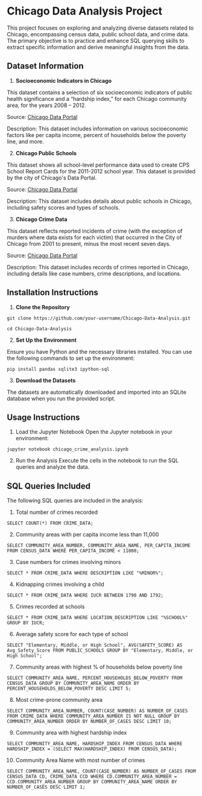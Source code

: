 # Chicago Data Analysis Project

This project focuses on exploring and analyzing diverse datasets related to Chicago, encompassing census data, public school data, and crime data. The primary objective is to practice and enhance SQL querying skills to extract specific information and derive meaningful insights from the data.

## Dataset Information

1. **Socioeconomic Indicators in Chicago**
   
This dataset contains a selection of six socioeconomic indicators of public health significance and a “hardship index,” for each Chicago community area, for the years 2008 – 2012.

Source: [Chicago Data Portal](https://data.cityofchicago.org/Health-Human-Services/Census-Data-Selected-socioeconomic-indicators-in-C/kn9c-c2s2)

Description: This dataset includes information on various socioeconomic factors like per capita income, percent of households below the poverty line, and more.

2. **Chicago Public Schools**

This dataset shows all school-level performance data used to create CPS School Report Cards for the 2011-2012 school year. This dataset is provided by the city of Chicago's Data Portal.

Source: [Chicago Data Portal](https://data.cityofchicago.org/Education/Chicago-Public-Schools-Progress-Report-Cards-2011-/9xs2-f89t)

Description: This dataset includes details about public schools in Chicago, including safety scores and types of schools.

3. **Chicago Crime Data**

This dataset reflects reported incidents of crime (with the exception of murders where data exists for each victim) that occurred in the City of Chicago from 2001 to present, minus the most recent seven days.

Source: [Chicago Data Portal](https://data.cityofchicago.org/Public-Safety/Crimes-2001-to-present/ijzp-q8t2)

Description: This dataset includes records of crimes reported in Chicago, including details like case numbers, crime descriptions, and locations.

## Installation Instructions

1. **Clone the Repository**

`git clone https://github.com/your-username/Chicago-Data-Analysis.git`

`cd Chicago-Data-Analysis`

2. **Set Up the Environment**

Ensure you have Python and the necessary libraries installed. You can use the following commands to set up the environment:

`pip install pandas sqlite3 ipython-sql`

3. **Download the Datasets**

The datasets are automatically downloaded and imported into an SQLite database when you run the provided script.

## Usage Instructions

1. Load the Jupyter Notebook
Open the Jupyter notebook in your environment:

`jupyter notebook chicago_crime_analysis.ipynb`

2. Run the Analysis
Execute the cells in the notebook to run the SQL queries and analyze the data.

## SQL Queries Included

The following SQL queries are included in the analysis:

1. Total number of crimes recorded
   
`SELECT COUNT(*) FROM CRIME_DATA;`

2. Community areas with per capita income less than 11,000
   
`SELECT COMMUNITY_AREA_NUMBER, COMMUNITY_AREA_NAME, PER_CAPITA_INCOME FROM CENSUS_DATA WHERE PER_CAPITA_INCOME < 11000;`

3. Case numbers for crimes involving minors
   
`SELECT * FROM CRIME_DATA WHERE DESCRIPTION LIKE "%MINOR%";`

4. Kidnapping crimes involving a child
   
`SELECT * FROM CRIME_DATA WHERE IUCR BETWEEN 1790 AND 1792;`

5. Crimes recorded at schools
    
`SELECT * FROM CRIME_DATA WHERE LOCATION_DESCRIPTION LIKE "%SCHOOL%" GROUP BY IUCR;`

6. Average safety score for each type of school
    
`SELECT "Elementary, Middle, or High School", AVG(SAFETY_SCORE) AS Avg_Safety_Score FROM PUBLIC_SCHOOLS GROUP BY "Elementary, Middle, or High School";`

7. Community areas with highest % of households below poverty line
    
`SELECT COMMUNITY_AREA_NAME, PERCENT_HOUSEHOLDS_BELOW_POVERTY FROM CENSUS_DATA GROUP BY COMMUNITY_AREA_NAME ORDER BY PERCENT_HOUSEHOLDS_BELOW_POVERTY DESC LIMIT 5;`

8. Most crime-prone community area
    
`SELECT COMMUNITY_AREA_NUMBER, COUNT(CASE_NUMBER) AS NUMBER_OF_CASES FROM CRIME_DATA WHERE COMMUNITY_AREA_NUMBER IS NOT NULL GROUP BY COMMUNITY_AREA_NUMBER ORDER BY NUMBER_OF_CASES DESC LIMIT 10;`

9. Community area with highest hardship index
    
`SELECT COMMUNITY_AREA_NAME, HARDSHIP_INDEX FROM CENSUS_DATA WHERE HARDSHIP_INDEX = (SELECT MAX(HARDSHIP_INDEX) FROM CENSUS_DATA);`

10. Community Area Name with most number of crimes
    
`SELECT COMMUNITY_AREA_NAME, COUNT(CASE_NUMBER) AS NUMBER_OF_CASES FROM CENSUS_DATA CD, CRIME_DATA CCD WHERE CD.COMMUNITY_AREA_NUMBER = CCD.COMMUNITY_AREA_NUMBER GROUP BY COMMUNITY_AREA_NAME ORDER BY NUMBER_OF_CASES DESC LIMIT 1;`
